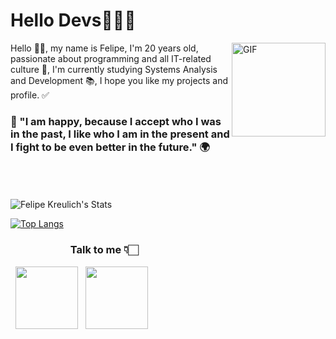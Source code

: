 # Hello Devs👨🏻‍💻
<img align="right" alt="GIF" src="https://media.giphy.com/media/du3J3cXyzhj75IOgvA/giphy.gif" width="150" height="150"/>
  
Hello 🙋‍♂️, my name is Felipe, I'm 20 years old, passionate about programming and all IT-related culture 🖤, I'm currently studying Systems Analysis and Development 📚, I hope you like my projects and profile. ✅

### 🚀 "I am happy, because I accept who I was in the past, I like who I am in the present and I fight to be even better in the future." 🌍

<br>
<br>
<br>

<img align="center" src="https://github-readme-stats.vercel.app/api?username=FelipeKreulich&include_all_commits=true&count_private=true&show_icons=true&line_height=20&title_color=7A7ADB&icon_color=2234AE&text_color=D3D3D3&bg_color=0,000000,130F40" alt="Felipe Kreulich's Stats">

</br>

[![Top Langs](https://github-readme-stats.vercel.app/api/top-langs/?username=FelipeKreulich&layout=compact&text_color=daf7dc&bg_color=151515)](https://github.com/FelipeKreulich)
<br>
### ⠀⠀⠀⠀⠀⠀⠀⠀Talk to me 👇🏻
<p align="left">
&nbsp; <a href="https://www.instagram.com/_kreulich/" target="_blank" rel="noopener noreferrer"><img src="https://img.icons8.com/plasticine/100/000000/instagram-new.png" width="100" /></a>  
&nbsp; <a href="mailto:felipek2002k@gmail.com" target="_blank" rel="noopener noreferrer"><img src="https://img.icons8.com/plasticine/100/000000/gmail.png"  width="100" /></a>
</p>
